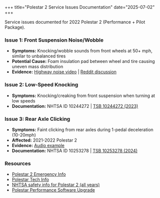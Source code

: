 +++
title="Polestar 2 Service Issues Documentation"
date="2025-07-02"
+++

Service issues documented for 2022 Polestar 2 (Performance + Pilot Package).

### Issue 1: Front Suspension Noise/Wobble
- **Symptoms:** Knocking/wobble sounds from front wheels at 50+ mph, similar to unbalanced tires
- **Potential Cause:** Foam insulation pad between wheel and tire causing uneven mass distribution
- **Evidence:** [Highway noise video](https://youtu.be/GY7blfG6En8) | [Reddit discussion](https://www.reddit.com/r/Polestar/comments/1anfxk8/fyi_if_you_get_a_tire_wobble/)

### Issue 2: Low-Speed Knocking
- **Symptoms:** Knocking/creaking from front suspension when turning at low speeds
- **Documentation:** NHTSA ID 10244272 | [TSB 10244272 (2023)](https://static.nhtsa.gov/odi/tsbs/2023/MC-10244272-0001.pdf)

### Issue 3: Rear Axle Clicking
- **Symptoms:** Faint clicking from rear axles during 1-pedal deceleration (10-20mph)
- **Affected:** 2021-2022 Polestar 2
- **Evidence:** [Audio example](https://cdn.polestartechhub.com/uploads/6616cd04bfff4d0001bd68af/TJ%2036854_1.m4a)
- **Documentation:** NHTSA ID 10253278 | [TSB 10253278 (2024)](https://static.nhtsa.gov/odi/tsbs/2024/MC-10253278-0001.pdf)

### Resources
- [Polestar 2 Emergency Info](https://github.com/drittich/polestar2-emergency-info)
- [Polestar Tech Info](https://www.loopybunny.co.uk/polestar/)
- [NHTSA safety info for Polestar 2 (all years)](https://www.nhtsa.gov/vehicle/2022/POLESTAR/POLESTAR%252525202/5%25252520HB/AWD)
- [Polestar Performance Software Upgrade](https://www.polestar.com/us/performance-software-upgrade/)
